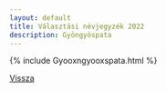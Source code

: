 ```yaml
---
layout: default
title: Választási névjegyzék 2022
description: Gyöngyöspata
---
```


{% include Gyooxngyooxspata.html %}

[Vissza](./)